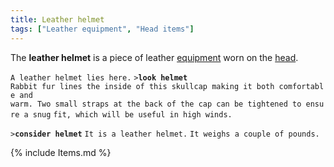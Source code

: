 ```yaml
---
title: Leather helmet
tags: ["Leather equipment", "Head items"]
---
```

The **leather helmet** is a piece of leather
[equipment](equipment "wikilink") worn on the [head](head "wikilink").

`A leather helmet lies here.`
`>`**`look helmet`**
`Rabbit fur lines the inside of this skullcap making it both comfortable and`
`warm. Two small straps at the back of the cap can be tightened to ensure a snug`
`fit, which will be useful in high winds.`

`>`**`consider helmet`**
`It is a leather helmet.`
`It weighs a couple of pounds.`

{% include Items.md %}
